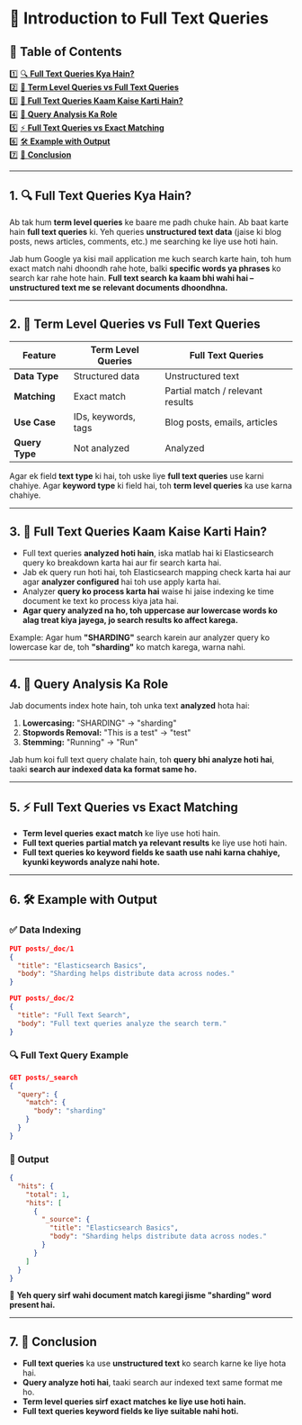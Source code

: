 # 📖 Introduction to Full Text Queries

## 📌 Table of Contents  
1️⃣ [🔍 **Full Text Queries Kya Hain?**](#1)  
2️⃣ [🎯 **Term Level Queries vs Full Text Queries**](#2)  
3️⃣ [📝 **Full Text Queries Kaam Kaise Karti Hain?**](#3)  
4️⃣ [🔄 **Query Analysis Ka Role**](#4)  
5️⃣ [⚡ **Full Text Queries vs Exact Matching**](#5)  
6️⃣ [🛠 **Example with Output**](#6)  
7️⃣ [🎯 **Conclusion**](#7)  

---

## 1. 🔍 Full Text Queries Kya Hain? <a id="1"></a>

Ab tak hum **term level queries** ke baare me padh chuke hain. Ab baat karte hain **full text queries** ki. Yeh queries **unstructured text data** (jaise ki blog posts, news articles, comments, etc.) me searching ke liye use hoti hain.

Jab hum Google ya kisi mail application me kuch search karte hain, toh hum exact match nahi dhoondh rahe hote, balki **specific words ya phrases** ko search kar rahe hote hain. **Full text search ka kaam bhi wahi hai – unstructured text me se relevant documents dhoondhna.**

---

## 2. 🎯 Term Level Queries vs Full Text Queries <a id="2"></a>

| Feature | Term Level Queries | Full Text Queries |
|---------|------------------|------------------|
| **Data Type** | Structured data | Unstructured text |
| **Matching** | Exact match | Partial match / relevant results |
| **Use Case** | IDs, keywords, tags | Blog posts, emails, articles |
| **Query Type** | Not analyzed | Analyzed |

Agar ek field **text type** ki hai, toh uske liye **full text queries** use karni chahiye. Agar **keyword type** ki field hai, toh **term level queries** ka use karna chahiye.

---

## 3. 📝 Full Text Queries Kaam Kaise Karti Hain? <a id="3"></a>

- Full text queries **analyzed hoti hain**, iska matlab hai ki Elasticsearch query ko breakdown karta hai aur fir search karta hai.
- Jab ek query run hoti hai, toh Elasticsearch mapping check karta hai aur agar **analyzer configured** hai toh use apply karta hai.
- Analyzer **query ko process karta hai** waise hi jaise indexing ke time document ke text ko process kiya jata hai.
- **Agar query analyzed na ho, toh uppercase aur lowercase words ko alag treat kiya jayega, jo search results ko affect karega.**

Example: Agar hum **"SHARDING"** search karein aur analyzer query ko lowercase kar de, toh **"sharding"** ko match karega, warna nahi.

---

## 4. 🔄 Query Analysis Ka Role <a id="4"></a>

Jab documents index hote hain, toh unka text **analyzed** hota hai:
1. **Lowercasing:** "SHARDING" -> "sharding"
2. **Stopwords Removal:** "This is a test" -> "test"
3. **Stemming:** "Running" -> "Run"

Jab hum koi full text query chalate hain, toh **query bhi analyze hoti hai**, taaki **search aur indexed data ka format same ho.**

---

## 5. ⚡ Full Text Queries vs Exact Matching <a id="5"></a>

- **Term level queries** **exact match** ke liye use hoti hain.
- **Full text queries** **partial match ya relevant results** ke liye use hoti hain.
- **Full text queries ko keyword fields ke saath use nahi karna chahiye, kyunki keywords analyze nahi hote.**

---

## 6. 🛠 Example with Output <a id="6"></a>

### ✅ Data Indexing

```json
PUT posts/_doc/1
{
  "title": "Elasticsearch Basics",
  "body": "Sharding helps distribute data across nodes."
}
```

```json
PUT posts/_doc/2
{
  "title": "Full Text Search",
  "body": "Full text queries analyze the search term."
}
```

### 🔍 Full Text Query Example

```json
GET posts/_search
{
  "query": {
    "match": {
      "body": "sharding"
    }
  }
}
```

### 📌 Output

```json
{
  "hits": {
    "total": 1,
    "hits": [
      {
        "_source": {
          "title": "Elasticsearch Basics",
          "body": "Sharding helps distribute data across nodes."
        }
      }
    ]
  }
}
```

📌 **Yeh query sirf wahi document match karegi jisme "sharding" word present hai.**

---

## 7. 🎯 Conclusion <a id="7"></a>

- **Full text queries** ka use **unstructured text** ko search karne ke liye hota hai.
- **Query analyze hoti hai**, taaki search aur indexed text same format me ho.
- **Term level queries sirf exact matches ke liye use hoti hain.**
- **Full text queries keyword fields ke liye suitable nahi hoti.**

